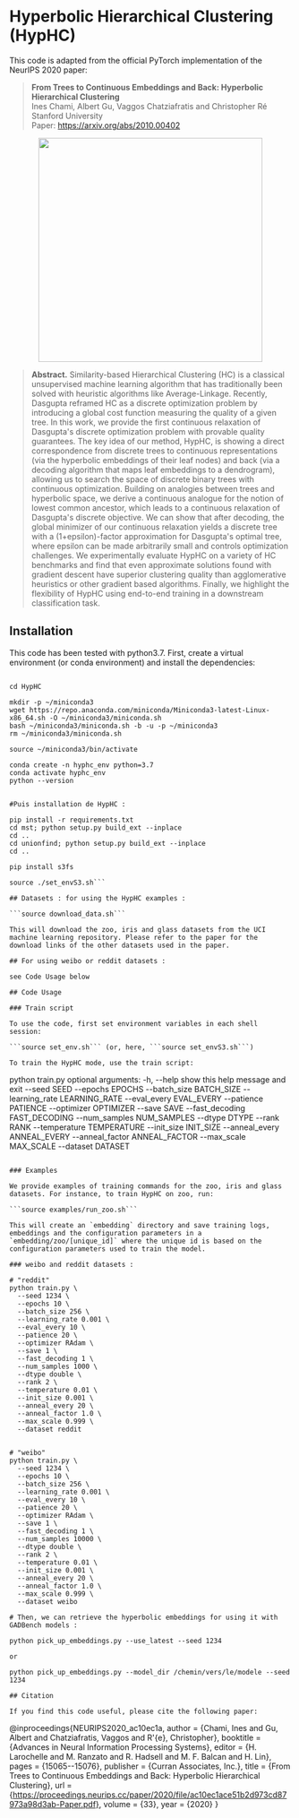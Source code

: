 # Hyperbolic Hierarchical Clustering (HypHC)

This code is adapted from the official PyTorch implementation of the NeurIPS 2020 paper: 
> **From Trees to Continuous Embeddings and Back: Hyperbolic Hierarchical Clustering**\
> Ines Chami, Albert Gu, Vaggos Chatziafratis and Christopher Ré\
> Stanford University\
> Paper: https://arxiv.org/abs/2010.00402

<p align="center">
  <img width="400" height="400" src="https://github.com/HazyResearch/HypHC/blob/master/HypHC.gif">
</p>

> **Abstract.** Similarity-based Hierarchical Clustering (HC) is a classical unsupervised machine learning algorithm that has traditionally been solved with heuristic algorithms like Average-Linkage. Recently, Dasgupta reframed HC as a discrete optimization problem by introducing a global cost function measuring the quality of a given tree. In this work, we provide the first continuous relaxation of Dasgupta's discrete optimization problem with provable quality guarantees. The key idea of our method, HypHC, is showing a direct correspondence from discrete trees to continuous representations (via the hyperbolic embeddings of their leaf nodes) and back (via a decoding algorithm that maps leaf embeddings to a dendrogram), allowing us to search the space of discrete binary trees with continuous optimization. Building on analogies between trees and hyperbolic space, we derive a continuous analogue for the notion of lowest common ancestor, which leads to a continuous relaxation of Dasgupta's discrete objective. We can show that after decoding, the global minimizer of our continuous relaxation yields a discrete tree with a (1+epsilon)-factor approximation for Dasgupta's optimal tree, where epsilon can be made arbitrarily small and controls optimization challenges. We experimentally evaluate HypHC on a variety of HC benchmarks and find that even approximate solutions found with gradient descent have superior clustering quality than agglomerative heuristics or other gradient based algorithms. Finally, we highlight the flexibility of HypHC using end-to-end training in a downstream classification task.


## Installation

This code has been tested with python3.7. First, create a virtual environment (or conda environment) and install the dependencies:

```#Script à automatiser pour création environnement adapté HypHC

cd HypHC

mkdir -p ~/miniconda3
wget https://repo.anaconda.com/miniconda/Miniconda3-latest-Linux-x86_64.sh -O ~/miniconda3/miniconda.sh
bash ~/miniconda3/miniconda.sh -b -u -p ~/miniconda3
rm ~/miniconda3/miniconda.sh

source ~/miniconda3/bin/activate

conda create -n hyphc_env python=3.7
conda activate hyphc_env
python --version


#Puis installation de HypHC :

pip install -r requirements.txt
cd mst; python setup.py build_ext --inplace
cd ..
cd unionfind; python setup.py build_ext --inplace
cd ..

pip install s3fs

source ./set_envS3.sh```

## Datasets : for using the HypHC examples : 

```source download_data.sh```

This will download the zoo, iris and glass datasets from the UCI machine learning repository. Please refer to the paper for the download links of the other datasets used in the paper. 

## For using weibo or reddit datasets :

see Code Usage below

## Code Usage

### Train script

To use the code, first set environment variables in each shell session:

```source set_env.sh``` (or, here, ```source set_envS3.sh```)

To train the HypHC mode, use the train script:

```
python train.py
    optional arguments:
      -h, --help            show this help message and exit
      --seed SEED
      --epochs EPOCHS
      --batch_size BATCH_SIZE
      --learning_rate LEARNING_RATE
      --eval_every EVAL_EVERY
      --patience PATIENCE
      --optimizer OPTIMIZER
      --save SAVE
      --fast_decoding FAST_DECODING
      --num_samples NUM_SAMPLES
      --dtype DTYPE
      --rank RANK
      --temperature TEMPERATURE
      --init_size INIT_SIZE
      --anneal_every ANNEAL_EVERY
      --anneal_factor ANNEAL_FACTOR
      --max_scale MAX_SCALE
      --dataset DATASET
``` 

### Examples

We provide examples of training commands for the zoo, iris and glass datasets. For instance, to train HypHC on zoo, run: 

```source examples/run_zoo.sh``` 

This will create an `embedding` directory and save training logs, embeddings and the configuration parameters in a `embedding/zoo/[unique_id]` where the unique id is based on the configuration parameters used to train the model.   

### weibo and reddit datasets :

# "reddit"
python train.py \
  --seed 1234 \
  --epochs 10 \
  --batch_size 256 \
  --learning_rate 0.001 \
  --eval_every 10 \
  --patience 20 \
  --optimizer RAdam \
  --save 1 \
  --fast_decoding 1 \
  --num_samples 1000 \
  --dtype double \
  --rank 2 \
  --temperature 0.01 \
  --init_size 0.001 \
  --anneal_every 20 \
  --anneal_factor 1.0 \
  --max_scale 0.999 \
  --dataset reddit


# "weibo"
python train.py \
  --seed 1234 \
  --epochs 10 \
  --batch_size 256 \
  --learning_rate 0.001 \
  --eval_every 10 \
  --patience 20 \
  --optimizer RAdam \
  --save 1 \
  --fast_decoding 1 \
  --num_samples 10000 \
  --dtype double \
  --rank 2 \
  --temperature 0.01 \
  --init_size 0.001 \
  --anneal_every 20 \
  --anneal_factor 1.0 \
  --max_scale 0.999 \
  --dataset weibo

# Then, we can retrieve the hyperbolic embeddings for using it with GADBench models :

python pick_up_embeddings.py --use_latest --seed 1234

or 

python pick_up_embeddings.py --model_dir /chemin/vers/le/modele --seed 1234

## Citation

If you find this code useful, please cite the following paper:

```
@inproceedings{NEURIPS2020_ac10ec1a,
 author = {Chami, Ines and Gu, Albert and Chatziafratis, Vaggos and R\'{e}, Christopher},
 booktitle = {Advances in Neural Information Processing Systems},
 editor = {H. Larochelle and M. Ranzato and R. Hadsell and M. F. Balcan and H. Lin},
 pages = {15065--15076},
 publisher = {Curran Associates, Inc.},
 title = {From Trees to Continuous Embeddings and Back: Hyperbolic Hierarchical Clustering},
 url = {https://proceedings.neurips.cc/paper/2020/file/ac10ec1ace51b2d973cd87973a98d3ab-Paper.pdf},
 volume = {33},
 year = {2020}
}
```
